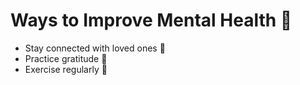 # Ways to Improve Mental Health 💙  
- Stay connected with loved ones 🤝  
- Practice gratitude 🙏  
- Exercise regularly 🏃  
